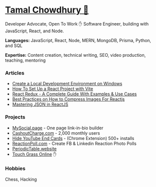 # [Tamal Chowdhury 🥑](https://tamalchowdhury.com)

Developer Advocate, Open To Work ✋ Software Engineer, building with JavaScript, React, and Node.

**Languages:** JavaScript, React, Node, MERN, MongoDB, Prisma, Python, and SQL

**Expertise:** Content creation, technical writing, SEO, video production, teaching, mentoring 

### Articles

- [Create a Local Development Environment on Windows](https://www.digitalocean.com/community/tutorials/how-to-install-node-js-and-create-a-local-development-environment-on-windows)
- [How To Set Up a React Project with Vite](https://www.digitalocean.com/community/tutorials/how-to-set-up-a-react-project-with-vite)
- [React Redux - A Complete Guide With Examples & Use Cases](https://memberstack.com/blog/react-redux)
- [Best Practices on How to Compress Images For Reactjs](https://tamalweb.com/compress-images-reactjs)
- [Mastering JSON in ReactJS](https://tamalweb.com/json-reactjs)

### Projects

- [MySocial.page](https://mysocial.page) - One page link-in-bio builder
- [CashoutCharge.com](https://cashoutcharge.com) - 2,000 monthly users
- [Hide YouTube End Cards](https://chrome.google.com/webstore/detail/hide-youtube-end-cards/ifmbbceocmponbpifmpkkhnidmgopmmf) - (Chrome Extension) 500+ installs
- [ReactionPoll.com](https://reactionpoll.com) - Create FB & Linkedin Reaction Photo Polls
- [PeriodicTable.website](https://PeriodicTable.website)
- [Touch Grass Online](https://touchgrass.tamalweb.com) ✋

### Hobbies

Chess, Hacking
